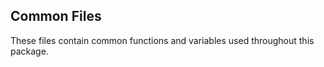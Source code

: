 ## Common Files ##

These files contain common functions and variables used throughout this package.
